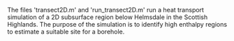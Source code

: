 The files 'transect2D.m' and 'run_transect2D.m' run a heat transport simulation of a 2D subsurface region below Helmsdale in the Scottish Highlands. The purpose of the simulation is to identify high enthalpy regions to estimate a suitable site for a borehole.
